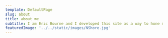 ```yaml
---
template: DefaultPage
slug: about
title: about me
subtitle: I am Eric Bourne and I developed this site as a way to hone my skills as a developer, specifically practicing my reactJS skills via the gatsby framework to understand the importance of fast load times.
featuredImage: '../../static/images/NShore.jpg'
---
```


